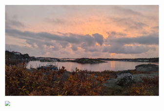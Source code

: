 <img src="https://github.com/MicroLink26/MicroLink26/blob/main/donso.jpeg" style="height: 300px;width: 100%;object-fit: cover;">

<p>
<a href="https://www.linkedin.com/in/%E2%98%95mike-roche-8477065a/"><img src="https://img.shields.io/badge/linkedin-%230077B5.svg?&style=for-the-badge&logo=linkedin&logoColor=white" height=25></a> 
</p>
